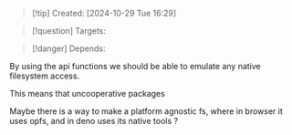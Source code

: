 
>[!tip] Created: [2024-10-29 Tue 16:29]

>[!question] Targets: 

>[!danger] Depends: 

By using the api functions we should be able to emulate any native filesystem access.

This means that uncooperative packages 

Maybe there is a way to make a platform agnostic fs, where in browser it uses opfs, and in deno uses its native tools ?